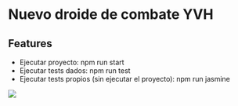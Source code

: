 # Nuevo droide de combate YVH

## Features

- Ejecutar proyecto: npm run start
- Ejecutar tests dados: npm run test
- Ejecutar tests propios (sin ejecutar el proyecto): npm run jasmine

![](https://media.giphy.com/media/Wn74RUT0vjnoU98Hnt/giphy.gif)
